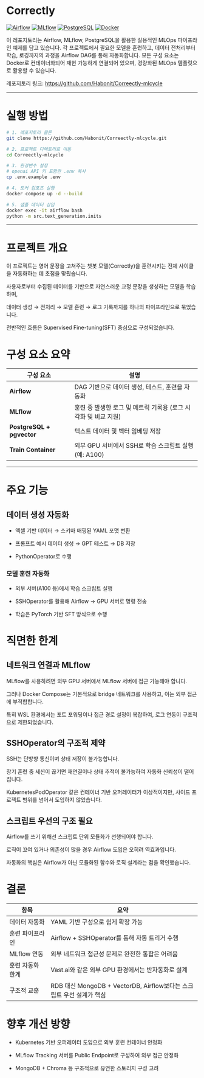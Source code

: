 # Correctly
[![Airflow](https://img.shields.io/badge/Airflow-2.x-blue?logo=apache-airflow)](https://airflow.apache.org/)
[![MLflow](https://img.shields.io/badge/MLflow-2.x-lightgrey?logo=mlflow)](https://mlflow.org/)
[![PostgreSQL](https://img.shields.io/badge/PostgreSQL-15-blue?logo=postgresql)](https://www.postgresql.org/)
[![Docker](https://img.shields.io/badge/Docker-Containerized-blue?logo=docker)](https://www.docker.com/)

이 레포지토리는 Airflow, MLflow, PostgreSQL을 활용한 실용적인 MLOps 파이프라인 예제를 담고 있습니다. 각 프로젝트에서 필요한 모델을 훈련하고, 데이터 전처리부터 학습, 로깅까지의 과정을 Airflow DAG를 통해 자동화합니다. 모든 구성 요소는 Docker로 컨테이너화되어 재현 가능하게 연결되어 있으며, 경량화된 MLOps 템플릿으로 활용할 수 있습니다.

레포지토리 링크: https://github.com/Habonit/Correectly-mlcycle

---

# 실행 방법

```bash
# 1. 레포지토리 클론
git clone https://github.com/Habonit/Correectly-mlcycle.git

# 2. 프로젝트 디렉토리로 이동
cd Correectly-mlcycle

# 3. 환경변수 설정
# openai API 키 포함한 .env 복사
cp .env.example .env

# 4. 도커 컴포즈 실행
docker compose up -d --build

# 5. 샘플 데이터 삽입
docker exec -it airflow bash
python -m src.text_generation.inits
```
---

# 프로젝트 개요
이 프로젝트는 영어 문장을 고쳐주는 챗봇 모델(Correctly)을 훈련시키는 전체 사이클을 자동화하는 데 초점을 맞췄습니다.

사용자로부터 수집된 데이터를 기반으로 자연스러운 교정 문장을 생성하는 모델을 학습하며,

데이터 생성 → 전처리 → 모델 훈련 → 로그 기록까지를 하나의 파이프라인으로 묶었습니다.

전반적인 흐름은 Supervised Fine-tuning(SFT) 중심으로 구성되었습니다.

# 구성 요소 요약
| 구성 요소                     | 설명                                     |
| ------------------------- | -------------------------------------- |
| **Airflow**               | DAG 기반으로 데이터 생성, 테스트, 훈련을 자동화          |
| **MLflow**                | 훈련 중 발생한 로그 및 메트릭 기록용 (로그 시각화 및 비교 지원) |
| **PostgreSQL + pgvector** | 텍스트 데이터 및 벡터 임베딩 저장                    |
| **Train Container**       | 외부 GPU 서버에서 SSH로 학습 스크립트 실행 (예: A100)  |

---
# 주요 기능
## 데이터 생성 자동화
- 엑셀 기반 데이터 → 스키마 매핑된 YAML 포맷 변환

- 프롬프트 예시 데이터 생성 → GPT 테스트 → DB 저장

- PythonOperator로 수행

### 모델 훈련 자동화
- 외부 서버(A100 등)에서 학습 스크립트 실행

- SSHOperator를 활용해 Airflow → GPU 서버로 명령 전송

- 학습은 PyTorch 기반 SFT 방식으로 수행

# 직면한 한계
## 네트워크 연결과 MLflow
MLflow를 사용하려면 외부 GPU 서버에서 MLflow 서버에 접근 가능해야 합니다.

그러나 Docker Compose는 기본적으로 bridge 네트워크를 사용하고, 이는 외부 접근에 부적합합니다.

특히 WSL 환경에서는 포트 포워딩이나 접근 경로 설정이 복잡하여, 로그 연동이 구조적으로 제한되었습니다.

## SSHOperator의 구조적 제약
SSH는 단방향 통신이며 상태 저장이 불가능합니다.

장기 훈련 중 세션이 끊기면 재연결이나 상태 추적이 불가능하여 자동화 신뢰성이 떨어집니다.

KubernetesPodOperator 같은 컨테이너 기반 오퍼레이터가 이상적이지만, 사이드 프로젝트 범위를 넘어서 도입하지 않았습니다.

## 스크립트 우선의 구조 필요
Airflow를 쓰기 위해선 스크립트 단위 모듈화가 선행되어야 합니다.

로직이 꼬여 있거나 의존성이 많을 경우 Airflow 도입은 오히려 역효과입니다.

자동화의 핵심은 Airflow가 아닌 모듈화된 함수와 로직 설계라는 점을 확인했습니다.

# 결론
| 항목           | 요약                                                   |
| ------------ | ---------------------------------------------------- |
| 데이터 자동화    | YAML 기반 구성으로 쉽게 확장 가능                                |
| 훈련 파이프라인   | Airflow + SSHOperator를 통해 자동 트리거 수행                  |
| MLflow 연동 | 외부 네트워크 접근성 문제로 완전한 통합은 어려움                          |
| 훈련 자동화 한계 | Vast.ai와 같은 외부 GPU 환경에서는 반자동화로 설계                    |
| 구조적 교훈    | RDB 대신 MongoDB + VectorDB, Airflow보다는 스크립트 우선 설계가 핵심 |


# 향후 개선 방향
- Kubernetes 기반 오퍼레이터 도입으로 외부 훈련 컨테이너 안정화

- MLflow Tracking 서버를 Public Endpoint로 구성하여 외부 접근 안정화

- MongoDB + Chroma 등 구조적으로 유연한 스토리지 구성 고려
